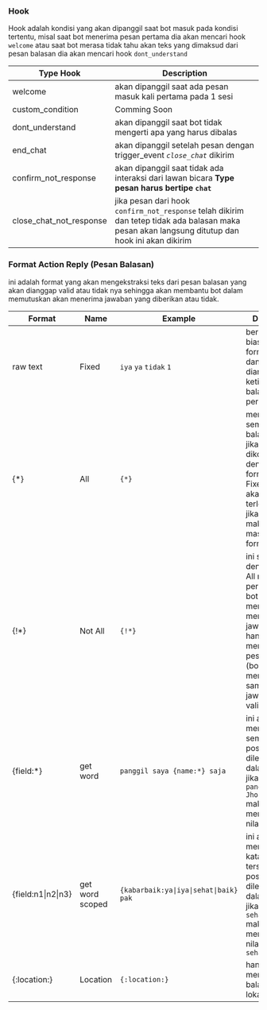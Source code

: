 ### Hook

Hook adalah kondisi yang akan dipanggil saat bot masuk pada kondisi tertentu, misal saat bot menerima pesan pertama dia akan mencari hook `welcome` atau saat bot merasa tidak tahu akan teks yang dimaksud dari pesan balasan dia akan mencari hook `dont_understand`

| Type Hook | Description |
| -- | -- |
| welcome | akan dipanggil saat ada pesan masuk kali pertama pada 1 sesi |
| custom_condition | Comming Soon |
| dont_understand | akan dipanggil saat bot tidak mengerti apa yang harus dibalas |
| end_chat | akan dipanggil setelah pesan dengan trigger_event *`close_chat`* dikirim |
| confirm_not_response | akan dipanggil saat tidak ada interaksi dari lawan bicara **Type pesan harus bertipe `chat`**  |
| close_chat_not_response | jika pesan dari hook `confirm_not_response` telah dikirim dan tetep tidak ada balasan maka pesan akan langsung ditutup dan hook ini akan dikirim |

### Format Action Reply (Pesan Balasan)

ini adalah format yang akan mengekstraksi teks dari pesan balasan yang akan dianggap valid atau tidak nya sehingga akan membantu bot dalam memutuskan akan menerima jawaban yang diberikan atau tidak.

| Format | Name | Example | Description |
| -- | -- | -- | -- |
| raw text | Fixed | `iya` `ya` `tidak` `1` | berisi teks biasa tanpa format apapun dan akan dianggap valid ketika pesan balasan sama persis |
| {\*} | All | `{*}` | menerima semua pesan balasan dan jika dikombinasikan dengan Fixed format maka, Fixed format akan di cek terlebih dahulu jika tidak cocok maka akan masuk ke format All |
| {!\*} | Not All | `{!*}` | ini sama persis dengan format All namun perbedaannya bot akan menolak menerima jawaban dan hanya mengirim pesan nya saja, (bot akan tetap menunggu sampai jawaban yang valid diterima) |
| {field:*} | get word | `panggil saya {name:*} saja` | ini akan mengambil semua kata di posisi format diletakkan. dalam kasus ini jika ada pesan `panggil saya Jhon saja` maka akan mendapatkan nilai `name: Jhon` |
| {field:n1\|n2\|n3} | get word scoped | `{kabarbaik:ya\|iya\|sehat\|baik} pak` | ini akan mengambil kata-kata yang tersedia di posisi format diletakkan. dalam kasus ini jika ada pesan `sehat pak` maka akan mendapatkan nilai `kabarbaik: sehat` |
| {:location:} | Location | `{:location:}` | hanya menerima balasan pesan lokasi |



